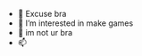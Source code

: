 - 👋 Excuse bra
- 👀 I’m interested in make games
- 🌱 im not ur bra
- 📫 

<!---
UseCompas/UseCompas is a ✨ special ✨ repository because its `README.md` (this file) appears on your GitHub profile.
You can click the Preview link to take a look at your changes.
--->
